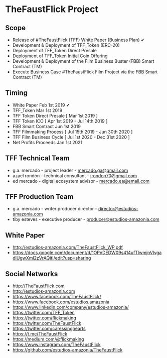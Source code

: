 ﻿TheFaustFlick Project
=====================

Scope
-----
 - Release of #TheFaustFlick (TFF) White Paper (Business Plan) ✔
 - Development & Deployment of TFF_Token (ERC-20)
 - Deployment of TFF_Token Direct Presale
 - Deployment of TFF_Token Initial Coin Offering
 - Development & Deployment of the Film Business Buster (FBB) Smart Contract (TM)
 - Execute Business Case #TheFaustFlick Film Project via the FBB Smart Contract (TM)

 Timing
 ------
 - White Paper                Feb  1st 2019 ✔
 - TFF_Token                  Mar  1st 2019
 - TFF Token Direct Presale [ Mar  1st 2019 ]
 - TFF Token ICO            [ Apr  1st 2019 - Jul 14th 2019 ]
 - FBB Smart Contract         Jun  1st 2019
 - TFF Filmmaking Process   [ Jul 15th 2019 - Jun 30th 2020 ]
 - TFF Film Business Cycle  [ Jul  1st 2020 - Dec 31st 2020 ]
 - Net Profits Proceeds       Jan  1st 2021

 TFF Technical Team
 ------------------
 - g.a. mercado - project leader             - mercado.ga@gmail.com
 - azael rondón - technical consultant       - jrondon70@gmail.com
 - ed mercado   - digital ecosystem advisor  - mercado.ea@email.com

 TFF Production Team
 -------------------
 - g.a. mercado - writer producer director - director@estudios-amazonia.com
 - tiby esteves - executive producer       - producer@estudios-amazonia.com

 White Paper
 -----------
 - http://estudios-amazonia.com/TheFaustFlick_WP.pdf
 - https://docs.google.com/document/d/1OPnDEDW09s414ufTlwmjnVIvgadlUgwXml2zVrAQitI/edit?usp=sharing

 Social Networks
 ---------------
 - http://TheFaustFlick.com 
 - http://estudios-amazonia.com
 - https://www.facebook.com/TheFaustFlick/
 - https://www.facebook.com/estudios.amazonia
 - https://www.linkedin.com/company/estudios-amazonia/
 - https://twitter.com/TFF_Token
 - https://twitter.com/flickmaking
 - https://twitter.com/TheFaustFlick
 - https://twitter.com/caressinghearts
 - https://t.me/TheFaustFlick
 - https://medium.com/@flickmaking
 - https://www.instagram.com/TheFaustFlick
 - https://github.com/estudios-amazonia/TheFaustFlick
